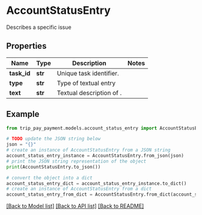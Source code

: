 # AccountStatusEntry

Describes a specific issue

## Properties

Name | Type | Description | Notes
------------ | ------------- | ------------- | -------------
**task_id** | **str** | Unique task identifier. | 
**type** | **str** | Type of textual entry | 
**text** | **str** | Textual description of . | 

## Example

```python
from trip_pay_payment.models.account_status_entry import AccountStatusEntry

# TODO update the JSON string below
json = "{}"
# create an instance of AccountStatusEntry from a JSON string
account_status_entry_instance = AccountStatusEntry.from_json(json)
# print the JSON string representation of the object
print(AccountStatusEntry.to_json())

# convert the object into a dict
account_status_entry_dict = account_status_entry_instance.to_dict()
# create an instance of AccountStatusEntry from a dict
account_status_entry_from_dict = AccountStatusEntry.from_dict(account_status_entry_dict)
```
[[Back to Model list]](../README.md#documentation-for-models) [[Back to API list]](../README.md#documentation-for-api-endpoints) [[Back to README]](../README.md)


